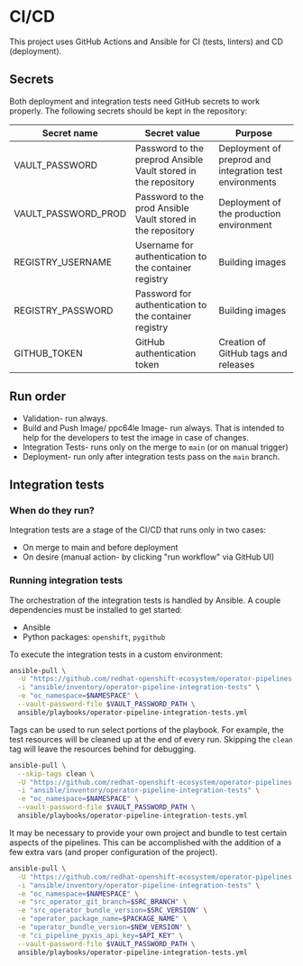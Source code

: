 # CI/CD

This project uses GitHub Actions and Ansible for CI (tests, linters) and CD (deployment).

## Secrets

Both deployment and integration tests need GitHub secrets to work properly.
The following secrets should be kept in the repository:

| Secret name | Secret value | Purpose |
| ----------- | ------------ | ------- |
| VAULT_PASSWORD | Password to the preprod Ansible Vault stored in the repository | Deployment of preprod and integration test environments
| VAULT_PASSWORD_PROD | Password to the prod Ansible Vault stored in the repository | Deployment of the production environment
| REGISTRY_USERNAME | Username for authentication to the container registry | Building images
| REGISTRY_PASSWORD | Password for authentication to the container registry | Building images
| GITHUB_TOKEN | GitHub authentication token | Creation of GitHub tags and releases

## Run order

- Validation- run always.
- Build and Push Image/ ppc64le Image- run always. That is intended
to help for the developers to test the image in case of changes.
- Integration Tests- runs only on the merge to `main` (or on manual trigger)
- Deployment- run only after integration tests pass on the `main` branch.

## Integration tests

### When do they run?

Integration tests are a stage of the CI/CD that runs only in two cases:
- On merge to main and before deployment
- On desire (manual action- by clicking "run workflow" via GitHub UI)

### Running integration tests

The orchestration of the integration tests is handled by Ansible. A couple dependencies
must be installed to get started:
  - Ansible
  - Python packages: `openshift`, `pygithub`

To execute the integration tests in a custom environment:

```bash
ansible-pull \
  -U "https://github.com/redhat-openshift-ecosystem/operator-pipelines.git" \
  -i "ansible/inventory/operator-pipeline-integration-tests" \
  -e "oc_namespace=$NAMESPACE" \
  --vault-password-file $VAULT_PASSWORD_PATH \
  ansible/playbooks/operator-pipeline-integration-tests.yml
```

Tags can be used to run select portions of the playbook. For example, the test
resources will be cleaned up at the end of every run. Skipping the `clean` tag
will leave the resources behind for debugging.

```bash
ansible-pull \
  --skip-tags clean \
  -U "https://github.com/redhat-openshift-ecosystem/operator-pipelines.git" \
  -i "ansible/inventory/operator-pipeline-integration-tests" \
  -e "oc_namespace=$NAMESPACE" \
  --vault-password-file $VAULT_PASSWORD_PATH \
  ansible/playbooks/operator-pipeline-integration-tests.yml
```

It may be necessary to provide your own project and bundle to test certain
aspects of the pipelines. This can be accomplished with the addition of a few
extra vars (and proper configuration of the project).

```bash
ansible-pull \
  -U "https://github.com/redhat-openshift-ecosystem/operator-pipelines.git" \
  -i "ansible/inventory/operator-pipeline-integration-tests" \
  -e "oc_namespace=$NAMESPACE" \
  -e "src_operator_git_branch=$SRC_BRANCH" \
  -e "src_operator_bundle_version=$SRC_VERSION" \
  -e "operator_package_name=$PACKAGE_NAME" \
  -e "operator_bundle_version=$NEW_VERSION" \
  -e "ci_pipeline_pyxis_api_key=$API_KEY" \
  --vault-password-file $VAULT_PASSWORD_PATH \
  ansible/playbooks/operator-pipeline-integration-tests.yml
```
